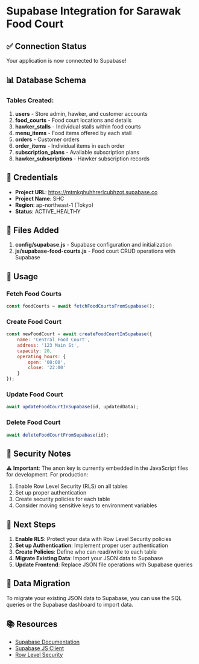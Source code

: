 # Supabase Integration for Sarawak Food Court

## ✅ Connection Status
Your application is now connected to Supabase!

## 📊 Database Schema

### Tables Created:
1. **users** - Store admin, hawker, and customer accounts
2. **food_courts** - Food court locations and details
3. **hawker_stalls** - Individual stalls within food courts
4. **menu_items** - Food items offered by each stall
5. **orders** - Customer orders
6. **order_items** - Individual items in each order
7. **subscription_plans** - Available subscription plans
8. **hawker_subscriptions** - Hawker subscription records

## 🔑 Credentials

- **Project URL**: https://mtmkghuhhrerlcubhzot.supabase.co
- **Project Name**: SHC
- **Region**: ap-northeast-1 (Tokyo)
- **Status**: ACTIVE_HEALTHY

## 📁 Files Added

1. **config/supabase.js** - Supabase configuration and initialization
2. **js/supabase-food-courts.js** - Food court CRUD operations with Supabase

## 🚀 Usage

### Fetch Food Courts
```javascript
const foodCourts = await fetchFoodCourtsFromSupabase();
```

### Create Food Court
```javascript
const newFoodCourt = await createFoodCourtInSupabase({
    name: 'Central Food Court',
    address: '123 Main St',
    capacity: 20,
    operating_hours: {
        open: '08:00',
        close: '22:00'
    }
});
```

### Update Food Court
```javascript
await updateFoodCourtInSupabase(id, updatedData);
```

### Delete Food Court
```javascript
await deleteFoodCourtFromSupabase(id);
```

## 🔐 Security Notes

⚠️ **Important**: The anon key is currently embedded in the JavaScript files for development. For production:

1. Enable Row Level Security (RLS) on all tables
2. Set up proper authentication
3. Create security policies for each table
4. Consider moving sensitive keys to environment variables

## 📝 Next Steps

1. **Enable RLS**: Protect your data with Row Level Security policies
2. **Set up Authentication**: Implement proper user authentication
3. **Create Policies**: Define who can read/write to each table
4. **Migrate Existing Data**: Import your JSON data to Supabase
5. **Update Frontend**: Replace JSON file operations with Supabase queries

## 🔄 Data Migration

To migrate your existing JSON data to Supabase, you can use the SQL queries or the Supabase dashboard to import data.

## 📚 Resources

- [Supabase Documentation](https://supabase.com/docs)
- [Supabase JS Client](https://supabase.com/docs/reference/javascript/introduction)
- [Row Level Security](https://supabase.com/docs/guides/auth/row-level-security)
